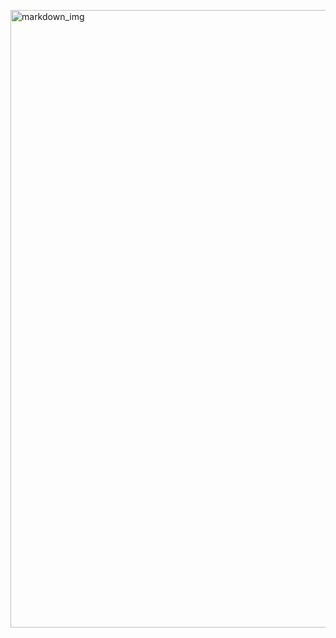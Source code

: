 
<a href="https://kaclement.github.io/portfolio.github.io/"> <img width="988" alt="markdown_img" src="https://github.com/KaClement/portfolio.github.io/assets/108580560/f19e5b4d-4418-45c4-844c-8491dfad3682"> <a/>
